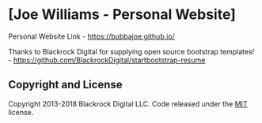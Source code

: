 # [Joe Williams - Personal Website]

Personal Website Link - https://bubbajoe.github.io/

Thanks to Blackrock Digital for supplying open source bootstrap templates! -  https://github.com/BlackrockDigital/startbootstrap-resume

## Copyright and License

Copyright 2013-2018 Blackrock Digital LLC. Code released under the [MIT](https://github.com/BlackrockDigital/startbootstrap-resume/blob/gh-pages/LICENSE) license.
